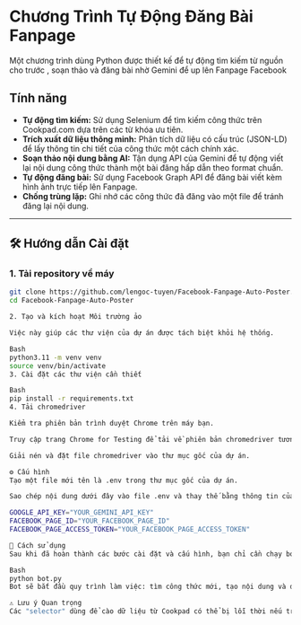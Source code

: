 # Chương Trình Tự Động Đăng Bài Fanpage

Một chương trình dùng Python được thiết kế để tự động tìm kiếm từ nguồn cho trước , soạn thảo và đăng bài nhờ Gemini để up lên Fanpage Facebook

## Tính năng

- **Tự động tìm kiếm:** Sử dụng Selenium để tìm kiếm công thức trên Cookpad.com dựa trên các từ khóa ưu tiên.
- **Trích xuất dữ liệu thông minh:** Phân tích dữ liệu có cấu trúc (JSON-LD) để lấy thông tin chi tiết của công thức một cách chính xác.
- **Soạn thảo nội dung bằng AI:** Tận dụng API của Gemini để tự động viết lại nội dung công thức thành một bài đăng hấp dẫn theo format chuẩn.
- **Tự động đăng bài:** Sử dụng Facebook Graph API để đăng bài viết kèm hình ảnh trực tiếp lên Fanpage.
- **Chống trùng lặp:** Ghi nhớ các công thức đã đăng vào một file để tránh đăng lại nội dung.

---

## 🛠️ Hướng dẫn Cài đặt

### 1. Tải repository về máy
```bash
git clone https://github.com/lengoc-tuyen/Facebook-Fanpage-Auto-Poster.git
cd Facebook-Fanpage-Auto-Poster

2. Tạo và kích hoạt Môi trường ảo

Việc này giúp các thư viện của dự án được tách biệt khỏi hệ thống.

Bash
python3.11 -m venv venv
source venv/bin/activate
3. Cài đặt các thư viện cần thiết

Bash
pip install -r requirements.txt
4. Tải chromedriver

Kiểm tra phiên bản trình duyệt Chrome trên máy bạn.

Truy cập trang Chrome for Testing để tải về phiên bản chromedriver tương ứng với hệ điều hành của bạn.

Giải nén và đặt file chromedriver vào thư mục gốc của dự án.

⚙️ Cấu hình
Tạo một file mới tên là .env trong thư mục gốc của dự án.

Sao chép nội dung dưới đây vào file .env và thay thế bằng thông tin của bạn. File này được Git bỏ qua và sẽ giữ an toàn cho các mã bí mật của bạn.

GOOGLE_API_KEY="YOUR_GEMINI_API_KEY"
FACEBOOK_PAGE_ID="YOUR_FACEBOOK_PAGE_ID"
FACEBOOK_PAGE_ACCESS_TOKEN="YOUR_FACEBOOK_PAGE_ACCESS_TOKEN"

🚀 Cách sử dụng
Sau khi đã hoàn thành các bước cài đặt và cấu hình, bạn chỉ cần chạy bot từ Terminal:

Bash
python bot.py
Bot sẽ bắt đầu quy trình làm việc: tìm công thức mới, tạo nội dung và đăng bài lên Fanpage của bạn.

⚠️ Lưu ý Quan trọng
Các "selector" dùng để cào dữ liệu từ Cookpad có thể bị lỗi thời nếu trang web cập nhật giao diện. Nếu bot không tìm hoặc lấy được dữ liệu, bạn có thể cần phải dùng công cụ "Inspect" của trình duyệt để tìm các selector mới và cập nhật lại trong code.
